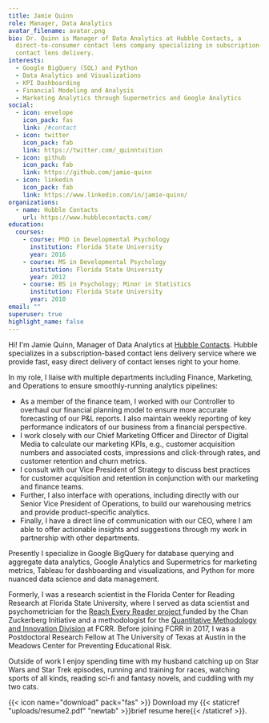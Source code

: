 ```yaml
---
title: Jamie Quinn
role: Manager, Data Analytics
avatar_filename: avatar.png
bio: Dr. Quinn is Manager of Data Analytics at Hubble Contacts, a
  direct-to-consumer contact lens company specializing in subscription-based
  contact lens delivery.
interests:
  - Google BigQuery (SQL) and Python
  - Data Analytics and Visualizations
  - KPI Dashboarding
  - Financial Modeling and Analysis
  - Marketing Analytics through Supermetrics and Google Analytics
social:
  - icon: envelope
    icon_pack: fas
    link: /#contact
  - icon: twitter
    icon_pack: fab
    link: https://twitter.com/_quinntuition
  - icon: github
    icon_pack: fab
    link: https://github.com/jamie-quinn
  - icon: linkedin
    icon_pack: fab
    link: https://www.linkedin.com/in/jamie-quinn/
organizations:
  - name: Hubble Contacts
    url: https://www.hubblecontacts.com/
education:
  courses:
    - course: PhD in Developmental Psychology
      institution: Florida State University
      year: 2016
    - course: MS in Developmental Psychology
      institution: Florida State University
      year: 2012
    - course: BS in Psychology; Minor in Statistics
      institution: Florida State University
      year: 2010
email: ""
superuser: true
highlight_name: false
---
```


Hi! I'm Jamie Quinn, Manager of Data Analytics at [Hubble Contacts](https://www.hubblecontacts.com/). Hubble specializes in a subscription-based contact lens delivery service where we provide fast, easy direct delivery of contact lenses right to your home.

In my role, I liaise with multiple departments including Finance, Marketing, and Operations to ensure smoothly-running analytics pipelines:
- As a member of the finance team, I worked with our Controller to overhaul our financial planning model to ensure more accurate forecasting of our P&L reports. I also maintain weekly reporting of key performance indicators of our business from a financial perspective.
- I work closely with our Chief Marketing Officer and Director of Digital Media to calculate our marketing KPIs, e.g., customer acquisition numbers and associated costs, impressions and click-through rates, and customer retention and churn metrics. 
- I consult with our Vice President of Strategy to discuss best practices for customer acquisition and retention in conjunction with our marketing and finance teams. 
- Further, I also interface with operations, including directly with our Senior Vice President of Operations, to build our warehousing metrics and provide product-specific analytics.
- Finally, I have a direct line of communication with our CEO, where I am able to offer actionable insights and suggestions through my work in partnership with other departments. 

Presently I specialize in Google BigQuery for database querying and aggregate data analytics, Google Analytics and Supermetrics for marketing metrics, Tableau for dashboarding and visualizations, and Python for more nuanced data science and data management. 

Formerly, I was a research scientist in the Florida Center for Reading Research at Florida State University, where I served as data scientist and psychometrician for the [Reach Every Reader project ](https://reacheveryreader.gse.harvard.edu/)funded by the Chan Zuckerberg Initiative and a methodologist for the [Quantitative Methodology and Innovation Division](qmi.fsu.edu) at FCRR. Before joining FCRR in 2017, I was a Postdoctoral Research Fellow at The University of Texas at Austin in the Meadows Center for Preventing Educational Risk. 

Outside of work I enjoy spending time with my husband catching up on Star Wars and Star Trek episodes, running and training for races, watching sports of all kinds, reading sci-fi and fantasy novels, and cuddling with my two cats.

{{< icon name="download" pack="fas" >}} Download my {{< staticref "uploads/resume2.pdf" "newtab" >}}brief resume here{{< /staticref >}}.
